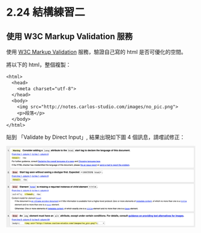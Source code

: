 # 2.24 結構練習二

## 使用 W3C Markup Validation 服務

使用 [W3C Markup Validation](https://validator.w3.org/#validate_by_input) 服務，驗證自己寫的 html 是否可優化的空間。

將以下的 html，整個複製：

```markup
<html>
  <head>
    <meta charset="utf-8">
  </head>
  <body>
    <img src="http://notes.carlos-studio.com/images/no_pic.png">
    <p>段落</p>
  </body>
</html>
```

貼到 「Validate by Direct Input」, 結果出現如下圖 4 個訊息，請嚐試修正：

![](../.gitbook/assets/screen-shot-2020-01-01-at-2.37.20-pm.png)


